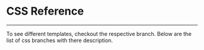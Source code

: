 # CSS Reference
---

To see different templates, checkout the respective branch. Below are the list of css branches with there description.

